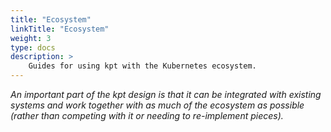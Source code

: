 ```yaml
---
title: "Ecosystem"
linkTitle: "Ecosystem"
weight: 3
type: docs
description: >
    Guides for using kpt with the Kubernetes ecosystem.
---
```


*An important part of the kpt design is that it can be integrated with existing
systems and work together with as much of the ecosystem as possible
(rather than competing with it or needing to re-implement pieces).*
